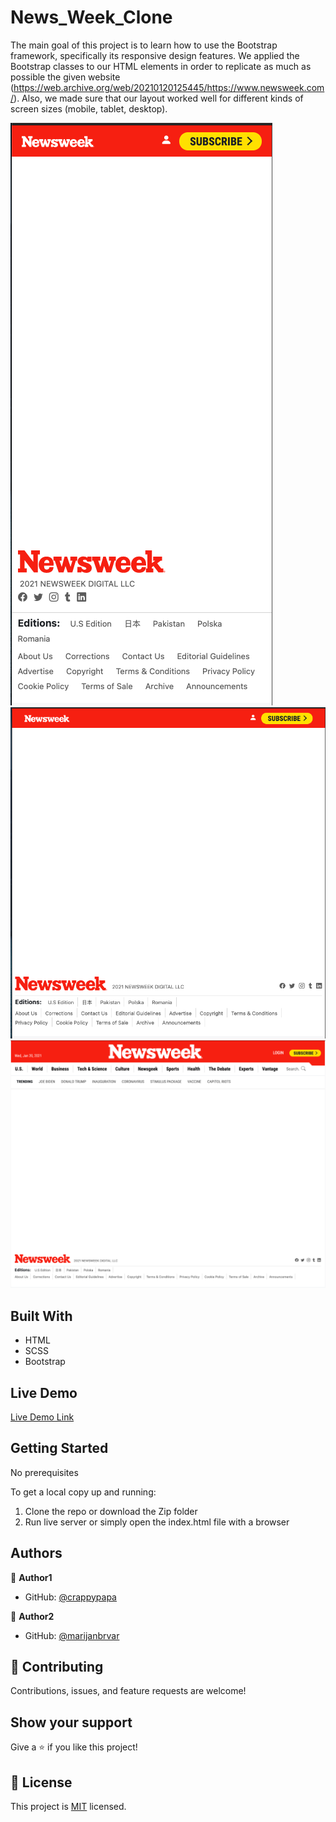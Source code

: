 # News_Week_Clone

The main goal of this project is to learn how to use the Bootstrap framework, specifically its responsive design features. We applied the Bootstrap classes to our HTML elements in order to replicate as much as possible the given website (https://web.archive.org/web/20210120125445/https://www.newsweek.com/). Also, we made sure that our layout worked well for different kinds of screen sizes (mobile, tablet, desktop).

![screenshot 1](./NewsWeekSmallScreen.png)
![screenshot 2](./NewsWeekMediumScreen.png)
![screenshot 3](./NewsWeekBigscreen.png)

## Built With

- HTML
- SCSS
- Bootstrap

## Live Demo

[Live Demo Link](https://crappypapa.github.io/News_Week_Clone/)

## Getting Started

No prerequisites

To get a local copy up and running:

1) Clone the repo or download the Zip folder
2) Run live server or simply open the index.html file with a browser
## Authors

👤 **Author1**

- GitHub: [@crappypapa](https://github.com/crappypapa)

👤 **Author2**

- GitHub: [@marijanbrvar](https://github.com/marijanbrvar)


## 🤝 Contributing

Contributions, issues, and feature requests are welcome!

## Show your support

Give a ⭐️ if you like this project!

## 📝 License

This project is [MIT](lic.url) licensed.
